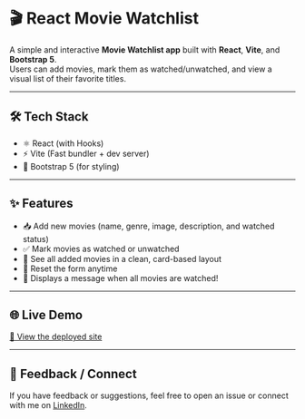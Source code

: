 # 🎬 React Movie Watchlist

A simple and interactive **Movie Watchlist app** built with **React**, **Vite**, and **Bootstrap 5**.  
Users can add movies, mark them as watched/unwatched, and view a visual list of their favorite titles.

---

## 🛠 Tech Stack

- ⚛️ React (with Hooks)
- ⚡ Vite (Fast bundler + dev server)
- 🎨 Bootstrap 5 (for styling)

---

## ✨ Features

- 📥 Add new movies (name, genre, image, description, and watched status)
- ✅ Mark movies as watched or unwatched
- 📃 See all added movies in a clean, card-based layout
- 🧼 Reset the form anytime
- 🥳 Displays a message when all movies are watched!

---

## 🌐 Live Demo

[🔗 View the deployed site](https://adnannazir235.github.io/react-movie-watchlist)

---

## 📢 Feedback / Connect

If you have feedback or suggestions, feel free to open an issue or connect with me on [LinkedIn](https://www.linkedin.com/in/adnannazir235/).
